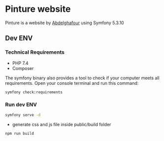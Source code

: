 # Pinture website

Pinture is a website by [Abdelghafour](https://elmarzougui.net/) using Symfony 5.3.10

## Dev ENV
### Technical Requirements

* PHP 7.4
* Composer

The symfony binary also provides a tool to check if your computer meets all requirements. Open your console terminal and run this command:

```bash
symfony check:requirements
```

### Run dev ENV

```bash
symfony serve -d
```
* generate css and js file  inside  public/build folder

```bash
npm run build
```
